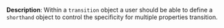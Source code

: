 __Description__: Within a `transition` object a user should be able to define a `shorthand` object to control the specificity for multiple properties transition.